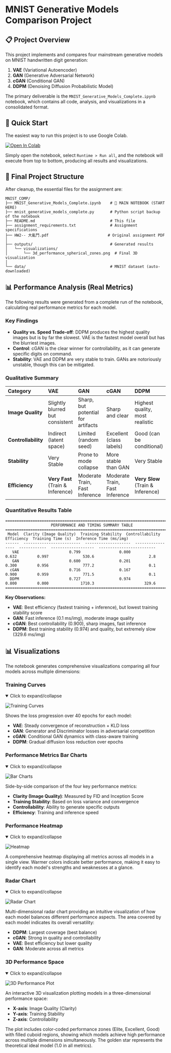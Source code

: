 # MNIST Generative Models Comparison Project

## 📋 Project Overview

This project implements and compares four mainstream generative models on MNIST handwritten digit generation:

1.  **VAE** (Variational Autoencoder)
2.  **GAN** (Generative Adversarial Network)
3.  **cGAN** (Conditional GAN)
4.  **DDPM** (Denoising Diffusion Probabilistic Model)

The primary deliverable is the `MNIST_Generative_Models_Complete.ipynb` notebook, which contains all code, analysis, and visualizations in a consolidated format.

## 🚀 Quick Start

The easiest way to run this project is to use Google Colab.

[![Open In Colab](https://colab.research.google.com/assets/colab-badge.svg)](https://colab.research.google.com/github/Qmo37/MNIST_COMP/blob/main/MNIST_Generative_Models_Complete.ipynb)

Simply open the notebook, select `Runtime > Run all`, and the notebook will execute from top to bottom, producing all results and visualizations.

## 📂 Final Project Structure

After cleanup, the essential files for the assignment are:

```
MNIST_COMP/
├── MNIST_Generative_Models_Complete.ipynb    # 🎯 MAIN NOTEBOOK (START HERE)
├── mnist_generative_models_complete.py       # Python script backup of the notebook
├── README.md                                 # This file
├── assignment_requirements.txt               # Assignment specifications
├── HW2-- 大亂鬥.pdf                          # Original assignment PDF
│
├── outputs/                                  # Generated results
│   └── visualizations/
│       └── 3d_performance_spherical_zones.png  # Final 3D visualization
│
└── data/                                     # MNIST dataset (auto-downloaded)
```

## 📊 Performance Analysis (Real Metrics)

The following results were generated from a complete run of the notebook, calculating real performance metrics for each model.

### Key Findings
*   **Quality vs. Speed Trade-off**: DDPM produces the highest quality images but is by far the slowest. VAE is the fastest model overall but has the blurriest images.
*   **Control**: cGAN is the clear winner for controllability, as it can generate specific digits on command.
*   **Stability**: VAE and DDPM are very stable to train. GANs are notoriously unstable, though this can be mitigated.

### Qualitative Summary

| Category | VAE | GAN | cGAN | DDPM |
| :--- | :--- | :--- | :--- | :--- |
| **Image Quality** | Slightly blurred but consistent | Sharp, but potential for artifacts | Sharp and clear | Highest quality, most realistic |
| **Controllability** | Indirect (latent space) | Limited (random seed) | Excellent (class labels) | Good (can be conditional) |
| **Stability** | Very Stable | Prone to mode collapse | More stable than GAN | Very Stable |
| **Efficiency** | **Very Fast** (Train & Inference) | Moderate Train, Fast Inference | Moderate Train, Fast Inference | **Very Slow** (Train & Inference) |

### Quantitative Results Table

```
================================================================================
                    PERFORMANCE AND TIMING SUMMARY TABLE
================================================================================
 Model  Clarity (Image Quality)  Training Stability  Controllability  Efficiency  Training Time (s)  Inference Time (ms/img)
------  -------------------------  --------------------  -----------------  ------------  -------------------  -------------------------
   VAE                      0.799                 0.000              0.632         0.997               530.6                        2.8
   GAN                      0.600                 0.201              0.300         0.956               777.2                        0.1
  cGAN                      0.716                 0.167              0.900         0.959               771.5                        0.1
  DDPM                      0.727                 0.974              0.800         0.000              1710.3                      329.6
================================================================================
```

**Key Observations:**
- **VAE**: Best efficiency (fastest training + inference), but lowest training stability score
- **GAN**: Fast inference (0.1 ms/img), moderate image quality
- **cGAN**: Best controllability (0.900), sharp images, fast inference
- **DDPM**: Best training stability (0.974) and quality, but extremely slow (329.6 ms/img)

## 📊 Visualizations

The notebook generates comprehensive visualizations comparing all four models across multiple dimensions:

### Training Curves
<details open>
<summary>Click to expand/collapse</summary>

![Training Curves](outputs/visualizations/Training%20Curve.png)

Shows the loss progression over 40 epochs for each model:
- **VAE**: Steady convergence of reconstruction + KLD loss
- **GAN**: Generator and Discriminator losses in adversarial competition
- **cGAN**: Conditional GAN dynamics with class-aware training
- **DDPM**: Gradual diffusion loss reduction over epochs

</details>

### Performance Metrics Bar Charts
<details open>
<summary>Click to expand/collapse</summary>

![Bar Charts](outputs/visualizations/Bar%20Charts.png)

Side-by-side comparison of the four key performance metrics:
- **Clarity (Image Quality)**: Measured by FID and Inception Score
- **Training Stability**: Based on loss variance and convergence
- **Controllability**: Ability to generate specific outputs
- **Efficiency**: Training and inference speed

</details>

### Performance Heatmap
<details open>
<summary>Click to expand/collapse</summary>

![Heatmap](outputs/visualizations/Heatmap.png)

A comprehensive heatmap displaying all metrics across all models in a single view. Warmer colors indicate better performance, making it easy to identify each model's strengths and weaknesses at a glance.

</details>

### Radar Chart
<details open>
<summary>Click to expand/collapse</summary>

![Radar Chart](outputs/visualizations/Radar%20chart.png)

Multi-dimensional radar chart providing an intuitive visualization of how each model balances different performance aspects. The area covered by each model indicates its overall versatility:
- **DDPM**: Largest coverage (best balance)
- **cGAN**: Strong in quality and controllability
- **VAE**: Best efficiency but lower quality
- **GAN**: Moderate across all metrics

</details>

### 3D Performance Space
<details open>
<summary>Click to expand/collapse</summary>

![3D Performance Plot](outputs/visualizations/3D%20Performance%20Plot%20(Filled%20Cuboids).png)

An interactive 3D visualization plotting models in a three-dimensional performance space:
- **X-axis**: Image Quality (Clarity)
- **Y-axis**: Training Stability
- **Z-axis**: Controllability

The plot includes color-coded performance zones (Elite, Excellent, Good) with filled cuboid regions, showing which models achieve high performance across multiple dimensions simultaneously. The golden star represents the theoretical ideal model (1.0 in all metrics).

</details>
